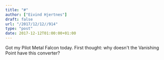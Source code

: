 ```yaml
---
title: "#"
author: ["Eivind Hjertnes"]
draft: false
url: "/2017/12/12//914"
type: "post"
date: 2017-12-12T01:00:00+01:00
---
```


Got my Pilot Metal Falcon today. First thought: why doesn't the
Vanishing Point have this converter?

